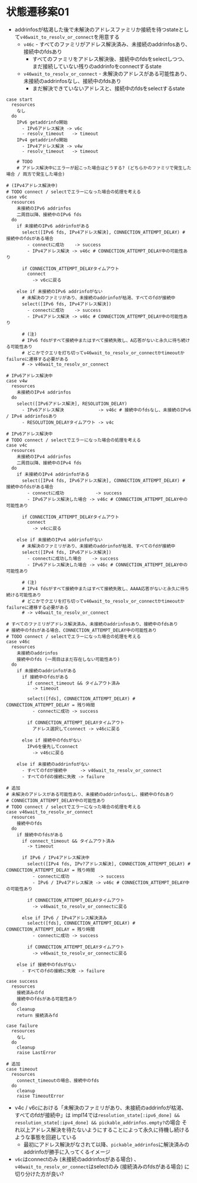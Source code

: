 # 状態遷移案01
- addrinfosが枯渇した後で未解決のアドレスファミリか接続を待つstateとして`v46wait_to_resolv_or_connect`を用意する
  - `v46c` - すべてのファミリがアドレス解決済み、未接続のaddrinfosあり、接続中のfdsあり
    - すべてのファミリをアドレス解決後、接続中のfdsをselectしつつ、まだ接続していない残りのaddrinfoをconnectするstate
  - `v46wait_to_resolv_or_connect` - 未解決のアドレスがある可能性あり、未接続のaddrinfosなし、接続中のfdsあり
    - まだ解決できていないアドレスと、接続中のfdsをselectするstate

```
case start
  resources
    なし
  do
    IPv6 getaddrinfo開始
      - IPv6アドレス解決 -> v6c
      - resolv_timeout   -> timeout
    IPv4 getaddrinfo開始
      - IPv4アドレス解決 -> v4w
      - resolv_timeout   -> timeout

    # TODO
    # アドレス解決中にエラーが起こった場合はどうする? (どちらかのファミリで発生した場合 / 両方で発生した場合)

# (IPv4アドレス解決中)
# TODO connect / selectでエラーになった場合の処理を考える
case v6c
  resources
    未接続のIPv6 addrinfos
    二周目以降、接続中のIPv6 fds
  do
    if 未接続のIPv6 addrinfoがある
      select([IPv6 fds, IPv4アドレス解決], CONNECTION_ATTEMPT_DELAY) # 接続中のfdsがある場合
        - connectに成功    -> success
        - IPv4アドレス解決 -> v46c # CONNECTION_ATTEMPT_DELAY中の可能性あり

      if CONNECTION_ATTEMPT_DELAYタイムアウト
        connect
          -> v6cに戻る

    else if 未接続のIPv6 addrinfoがない
      # 未解決のファミリがあり、未接続のaddrinfoが枯渇、すべてのfdが接続中
      select([IPv6 fds, IPv4アドレス解決])
        - connectに成功    -> success
        - IPv4アドレス解決 -> v46c # CONNECTION_ATTEMPT_DELAY中の可能性あり

      # (注)
      # IPv6 fdsがすべて接続中またはすべて接続失敗し、A応答がないと永久に待ち続ける可能性あり
      # どこかでクエリを打ち切ってv46wait_to_resolv_or_connectかtimeoutかfailureに遷移する必要がある
      # -> v46wait_to_resolv_or_connect

# IPv6アドレス解決中
case v4w
  resources
    未接続のIPv4 addrinfos
  do
    select([IPv6アドレス解決], RESOLUTION_DELAY)
      - IPv6アドレス解決             -> v46c # 接続中のfdsなし、未接続のIPv6 / IPv4 addrinfosあり
      - RESOLUTION_DELAYタイムアウト -> v4c

# IPv6アドレス解決中
# TODO connect / selectでエラーになった場合の処理を考える
case v4c
  resources
    未接続のIPv4 addrinfos
    二周目以降、接続中のIPv4 fds
  do
    if 未接続のIPv4 addrinfoがある
      select([IPv4 fds, IPv6アドレス解決], CONNECTION_ATTEMPT_DELAY) # 接続中のfdsがある場合
        - connectに成功            -> success
        - IPv6アドレス解決した場合 -> v46c # CONNECTION_ATTEMPT_DELAY中の可能性あり

      if CONNECTION_ATTEMPT_DELAYタイムアウト
        connect
          -> v4cに戻る

    else if 未接続のIPv4 addrinfoがない
      # 未解決のファミリがあり、未接続のaddrinfoが枯渇、すべてのfdが接続中
      select([IPv4 fds, IPv6アドレス解決])
        - connectに成功した場合    -> success
        - IPv6アドレス解決した場合 -> v46c # CONNECTION_ATTEMPT_DELAY中の可能性あり

      # (注)
      # IPv4 fdsがすべて接続中またはすべて接続失敗し、AAAA応答がないと永久に待ち続ける可能性あり
      # どこかでクエリを打ち切ってv46wait_to_resolv_or_connectかtimeoutかfailureに遷移する必要がある
      # -> v46wait_to_resolv_or_connect

# すべてのファミリがアドレス解決済み、未接続のaddrinfosあり、接続中のfdsあり
# 接続中のfdsがある場合、CONNECTION_ATTEMPT_DELAY中の可能性あり
# TODO connect / selectでエラーになった場合の処理を考える
case v46c
  resources
    未接続のaddrinfos
    接続中のfds (一周目はまだ存在しない可能性あり)
  do
    if 未接続のaddrinfoがある
      if 接続中のfdsがある
        if connect_timeout && タイムアウト済み
          -> timeout

        select([fds], CONNECTION_ATTEMPT_DELAY) # CONNECTION_ATTEMPT_DELAY = 残り時間
          - connectに成功 -> success

        if CONNECTION_ATTEMPT_DELAYタイムアウト
          アドレス選択してconnect -> v46cに戻る

      else if 接続中のfdsがない
        IPv6を優先してconnect
          -> v46cに戻る

    else if 未接続のaddrinfoがない
      - すべてのfdが接続中     -> v46wait_to_resolv_or_connect
      - すべてのfdの接続に失敗 -> failure

# 追加
# 未解決のアドレスがある可能性あり、未接続のaddrinfosなし、接続中のfdsあり
# CONNECTION_ATTEMPT_DELAY中の可能性あり
# TODO connect / selectでエラーになった場合の処理を考える
case v46wait_to_resolv_or_connect
  resources
    接続中のfds
  do
    if 接続中のfdsがある
      if connect_timeout && タイムアウト済み
        -> timeout

      if IPv6 / IPv4アドレス解決中
        select([IPv4 fds, IPv?アドレス解決], CONNECTION_ATTEMPT_DELAY) # CONNECTION_ATTEMPT_DELAY = 残り時間
          - connectに成功           -> success
          - IPv6 / IPv4アドレス解決 -> v46c # CONNECTION_ATTEMPT_DELAY中の可能性あり

        if CONNECTION_ATTEMPT_DELAYタイムアウト
          -> v46wait_to_resolv_or_connectに戻る

      else if IPv6 / IPv4アドレス解決済み
        select([fds], CONNECTION_ATTEMPT_DELAY) # CONNECTION_ATTEMPT_DELAY = 残り時間
          - connectに成功 -> success

        if CONNECTION_ATTEMPT_DELAYタイムアウト
          -> v46wait_to_resolv_or_connectに戻る

    else if 接続中のfdsがない
      - すべてのfdの接続に失敗 -> failure

case success
  resources
    接続済みのfd
    接続中のfdsがある可能性あり
  do
    cleanup
    return 接続済みfd

case failure
  resources
    なし
  do
    cleanup
    raise LastError

# 追加
case timeout
  resources
    connect_timeoutの場合、接続中のfds
  do
    cleanup
    raise TimeoutError
```

- v4c / v6cにおける「未解決のファミリがあり、未接続のaddrinfoが枯渇、すべてのfdが接続中」は
  impl14では`resolution_state[:ipv6_done] && resolution_state[:ipv4_done] && pickable_addrinfos.empty?`の場合
  それ以上アドレス解決を待たないようにすることによって永久に待機し続けるような事態を回避している
  - 最初にアドレス解決がなされて以降、`pickable_addrinfos`に解決済みのaddrinfoが勝手に入ってくるイメージ
- `v6c`はconnectのみ (未接続のaddrinfosがある場合) 、
  `v46wait_to_resolv_or_connect`はselectのみ (接続済みのfdsがある場合) に切り分けた方が良い?
